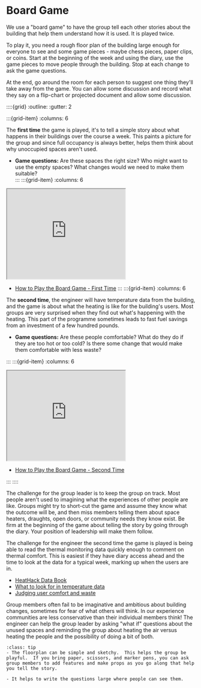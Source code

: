 # Board Game

We use a "board game" to have the group tell each other stories about the building that help them understand how it is used.  It is played twice. 

To play it, you need a rough floor plan of the building large enough for everyone to see and some game pieces - maybe chess pieces, paper clips, or coins.  Start at the beginning of the week and using the diary, use the game pieces to move people through the building.  Stop at each change to ask the game questions.


At the end, go around the room for each person to suggest one thing they'll take away from the game.  You can allow some discussion and record what they say on a flip-chart or projected document and allow some discussion.  

::::{grid} 
:outline:
:gutter: 2

:::{grid-item} 
:columns: 6

The **first time** the game is played, it's to tell a simple story about what happens in their buildings over the course a week.  This paints a picture for the group and since full occupancy is always better, helps them think about why unoccupied spaces aren't used.

- **Game questions:**  Are these spaces the right size?  Who might want to use the empty spaces? What changes would we need to make them suitable?  
:::
:::{grid-item} 
:columns: 6



<iframe width="315" height="240"
src="https://www.youtube.com/embed/r0cL7EssesI">
</iframe>

   - [How to Play the Board Game - First Time](https://youtu.be/r0cL7EssesI) 
:::
:::{grid-item} 
:columns: 6

The **second time**, the engineer will have temperature data from the building, and the game is about what the heating is like for the building's users.  Most groups are very surprised when they find out what's happening with the heating.  This part of the programme sometimes leads to fast fuel savings from an investment of a few hundred pounds.

- **Game questions:** Are these people comfortable?  What do they do if they are too hot or too cold?  Is there some change that would make them comfortable with less waste?



:::
:::{grid-item} 
:columns: 6

<iframe width="315" height="240"
src="https://www.youtube.com/embed/uViTDw4-Iwc">
</iframe>

   - [How to Play the Board Game - Second Time](https://youtu.be/uViTDw4-Iwc) 

:::
::::


The challenge for the group leader is to keep the group on track.  Most people aren't used to imagining what the experiences of other people are like.  Groups might try to short-cut the game and assume they know what the outcome will be, and then miss members telling them about space heaters, draughts, open doors, or community needs they know exist.   Be firm at the beginning of the game about telling the story by going through the diary.  Your position of leadership will make them follow.

The challenge for the engineer the second time the game is played is being able to read the thermal monitoring data quickly enough to comment on thermal comfort.  This is easiest if they have diary access ahead and the time to look at the data for a typical week, marking up when the users are in.

- [HeatHack Data Book](https://jeancarletta.github.io/HeatHack-Data/intro.html)
- [What to look for in temperature data](working-with-data)
- [Judging user comfort and waste](judging-user-comfort)

Group members often fail to be imaginative and ambitious about building changes, sometimes for fear of what others will think.  In our experience communities are less conservative than their individual members think!  The engineer can help the group leader by asking "what if" questions about the unused spaces and reminding the group about heating the air versus heating the people and the possibility of doing a bit of both.



```{admonition} Game tips
:class: tip
- The floorplan can be simple and sketchy.  This helps the group be playful.  If you bring paper, scissors, and marker pens, you can ask group members to add features and make props as you go along that help you tell the story.

- It helps to write the questions large where people can see them.

```





 